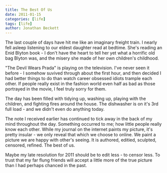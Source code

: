 ```yaml
---
title: The Best Of Us
date: 2011-01-15
categories: [life]
tags: [life]
author: Jonathan Beckett
---
```


The last couple of days have hit me like an imaginary freight train. I nearly fell asleep listening to our eldest daughter read at bedtime. She's reading an Enid Blyton book - I don't have the heart to tell her yet what a horrific old bag Blyton was, and the misery she made of her own children's childhood.

"The Devil Wears Prada" is playing on the television. I've never seen it before - I somehow suvived through about the first hour, and then decided I had better things to do than watch career obsessed idiots trample each other. If people really exist in the fashion world even half as bad as those portrayed in the movie, I feel truly sorry for them.

The day has been filled with tidying up, washing up, playing with the children, and fighting fires around the house. The dishwasher is on it's 3rd full load - and we didn't even do anything today.

The note I received earlier has continued to tick away in the back of my mind throughout the day. Something occurred to me; how little people really know each other. While my journal on the internet paints my picture, it's pretty insular - we only reveal that which we choose to online. We paint a picture we are happy with other's seeing. It is authored, editied, sculpted, censored, refined. The best of us.

Maybe my late resolution for 2011 should be to edit less - to censor less. To trust that my far flung friends will accept a little more of the true picture than I had perhaps chanced in the past.